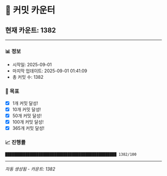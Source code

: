 # 🔢 커밋 카운터

## 현재 카운트: 1382

---

### 📊 정보
- 시작일: 2025-09-01
- 마지막 업데이트: 2025-09-01 01:41:09
- 총 커밋 수: 1382

### 🎯 목표
- [x] 1개 커밋 달성!
- [x] 10개 커밋 달성!
- [x] 50개 커밋 달성!
- [x] 100개 커밋 달성!
- [x] 365개 커밋 달성!

### 📈 진행률
```
██████████████████████████████████████████████████ 1382/100
```

---
*자동 생성됨 - 카운트: 1382*

